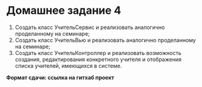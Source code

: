 # Домашнее задание 4
1. Создать класс УчительСервис и реализовать аналогично проделанному на семинаре;
2. Создать класс УчительВью и реализовать аналогично проделанному на семинаре;
3. Создать класс УчительКонтроллер и реализовать возможность создания, редактирования конкретного учителя и отображения списка учителей, имеющихся в системе.

**Формат сдачи: ссылка на гитхаб проект**